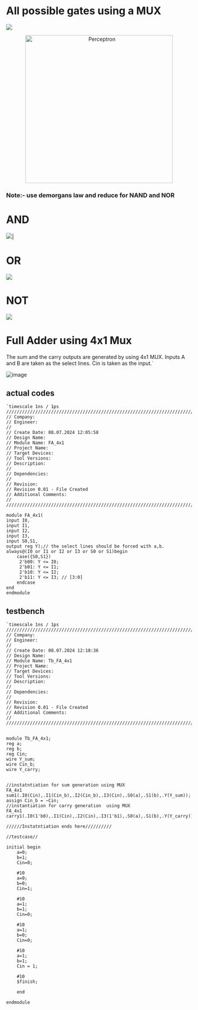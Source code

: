 # All possible gates using a MUX

![](https://github.com/ARX-0/Digital-System-Prototyping-using-FPGAs-Intern/blob/main/IMAGES_MUX_GATES/ALL%20POSSIBLE%20GATES.png)
<br>
<p align="center">
  <img src="https://github.com/ARX-0/Digital-System-Prototyping-using-FPGAs-Intern/blob/main/IMAGES_MUX_GATES/vivado%20schematic.png" alt="Perceptron" width="400"/>
</p>


### Note:- use demorgans law and reduce for NAND and NOR

# AND

![](https://github.com/ARX-0/Digital-System-Prototyping-using-FPGAs-Intern/blob/main/IMAGES_MUX_GATES/AND_MUX.png)|

# OR

![](https://github.com/ARX-0/Digital-System-Prototyping-using-FPGAs-Intern/blob/main/IMAGES_MUX_GATES/or_NOT.png)

# NOT 

![](https://github.com/ARX-0/Digital-System-Prototyping-using-FPGAs-Intern/blob/main/IMAGES_MUX_GATES/NOT_MUX.png)

# Full Adder using 4x1 Mux

The sum and the carry outputs are generated by using 4x1 MUX. Inputs A and B are taken as the select lines. Cin is taken as the input.`

![image](https://github.com/Jerin-Shaibu/Digital-System-Prototyping-using-FPGAs-Intern/assets/151813972/f9ba5734-3fd3-4ae5-aa01-137306ee81fc)


## actual codes
`````````````````
`timescale 1ns / 1ps
//////////////////////////////////////////////////////////////////////////////////
// Company: 
// Engineer: 
// 
// Create Date: 08.07.2024 12:05:58
// Design Name: 
// Module Name: FA_4x1
// Project Name: 
// Target Devices: 
// Tool Versions: 
// Description: 
// 
// Dependencies: 
// 
// Revision:
// Revision 0.01 - File Created
// Additional Comments:
// 
//////////////////////////////////////////////////////////////////////////////////

module FA_4x1(
input I0,
input I1,
input I2,
input I3,
input S0,S1,
output reg Y);// the select lines should be forced with a,b.
always@(I0 or I1 or I2 or I3 or S0 or S1)begin
    case({S0,S1})  
     2'b00: Y <= I0;
     2'b01: Y <= I1;
     2'b10: Y <= I2;
     2'b11: Y <= I3; // [3:0]
    endcase
end
endmodule

`````````````````
## testbench
`````````````````
`timescale 1ns / 1ps
//////////////////////////////////////////////////////////////////////////////////
// Company: 
// Engineer: 
// 
// Create Date: 08.07.2024 12:18:36
// Design Name: 
// Module Name: Tb_FA_4x1
// Project Name: 
// Target Devices: 
// Tool Versions: 
// Description: 
// 
// Dependencies: 
// 
// Revision:
// Revision 0.01 - File Created
// Additional Comments:
// 
//////////////////////////////////////////////////////////////////////////////////


module Tb_FA_4x1;
reg a;
reg b;
reg Cin;
wire Y_sum;
wire Cin_b;
wire Y_carry;


//instatntiation for sum generation using MUX
FA_4x1 sum1(.I0(Cin),.I1(Cin_b),.I2(Cin_b),.I3(Cin),.S0(a),.S1(b),.Y(Y_sum));
assign Cin_b = ~Cin;
//instantiation for carry generation  using MUX
FA_4x1 carry1(.I0(1'b0),.I1(Cin),.I2(Cin),.I3(1'b1),.S0(a),.S1(b),.Y(Y_carry));

//////Instatntiation ends here//////////

//testcase//
 
initial begin
    a=0;
    b=1;
    Cin=0;
    
    #10
    a=0;
    b=0;
    Cin=1;
    
    #10
    a=1;
    b=1;
    Cin=0;
    
    #10
    a=1;
    b=0;
    Cin=0;
    
    #10
    a=1;
    b=1;
    Cin = 1;
    
    #10
    $finish;
    
    end
    
endmodule

`````````````````
